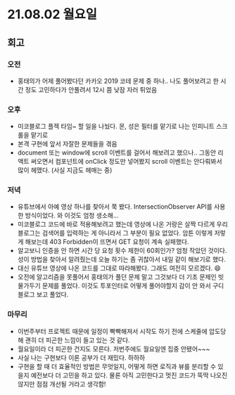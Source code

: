 # 21.08.02 월요일

## 회고

### 오전

- 홍태의가 어제 풀어봤다던 카카오 2019 코테 문제 중 하나.. 나도 풀어보려고 한 시간 정도 고민하다가 안풀려서 12시 쯤 낮잠 자러 튀었음

### 오후

- 미코블로그 플젝 타임~ 할 일을 나눴다. 몬, 성은 필터를 맡기로 나는 인피니트 스크롤을 맡기로
- 본격 구현에 앞서 자잘한 문제들을 겪음
- document 또는 window에 scroll 이벤트를 걸어서 해보려고 했으나.. 그동안 리액트 써오면서 컴포넌트에 onClick 정도만 넣어봤지 scroll 이벤트는 안다뤄봐서 많이 헤맸다. (사실 지금도 헤매는 중)

### 저녁

- 유튜브에서 아예 영상 하나를 찾아서 쭉 봤다. IntersectionObserver API를 사용한 방식이었다. 와 이것도 엄청 생소해...
- 미코블로그 코드에 바로 적용해보려고 했는데 영상에 나온 거랑은 살짝 다르게 우리 블로그는 검색어를 입력하는 게 아니라서 그 부분이 필요 없었다. 암튼 이렇게 저렇게 해보는데 403 Forbidden이 뜨면서 GET 요청이 계속 실패했다.
- 알고보니 인증을 안 하면 시간 당 요청 횟수 제한이 60회인가? 엄청 작았던 것이다. 성이 방법을 찾아서 알려줬는데 오늘 하기는 좀 귀찮아서 내일 같이 해보기로 했다.
- 대신 유튜브 영상에 나온 코드를 그대로 따라해봤다. 그래도 여전히 모르겠다. 😄
- 오전에 알고리즘을 못풀어서 홍태의가 풀던 문제 말고 그것보다 더 기초 문제인 빗물가두기 문제를 풀었다. 이것도 투포인터로 어떻게 풀어야할지 감이 안 와서 구디 블로그 보고 풀었다.

### 마무리

- 이번주부터 프로젝트 때문에 일정이 빡빡해져서 시작도 하기 전에 스케줄에 압도당해 괜히 더 피곤한 느낌이 들고 있는 것 같다.
- 월요일이라 더 피곤한 건지도 모른다. 저번주에도 월요일엔 집중 안됐어~~~
- 사실 나는 구현보다 이론 공부가 더 재밌다. 하하하
- 구현을 할 때 더 효율적인 방법은 무엇일지, 어떻게 하면 로직과 뷰를 분리할 수 있을지 예전보다 더 고민을 하고 있다. 물론 아직 고민한다고 멋진 코드가 뚝딱 나오진 않지만 점점 개선될 거라고 생각함!
